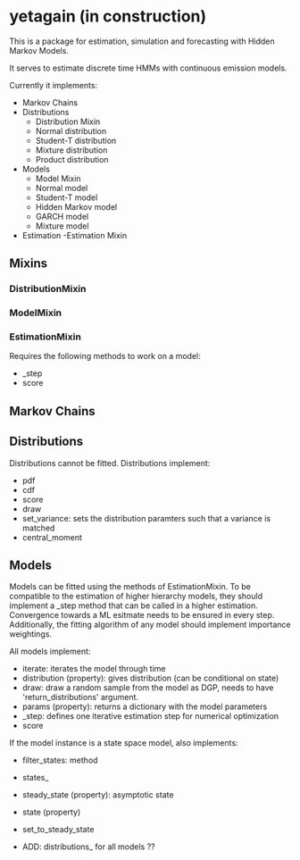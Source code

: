 # yetagain (in construction)
This is a package for estimation, simulation and forecasting with Hidden Markov Models.

It serves to estimate discrete time HMMs with continuous emission models.

Currently it implements:
- Markov Chains
- Distributions
    - Distribution Mixin
    - Normal distribution
    - Student-T distribution
    - Mixture distribution
    - Product distribution
- Models
    - Model Mixin
    - Normal model
    - Student-T model
    - Hidden Markov model
    - GARCH model
    - Mixture model
- Estimation
    -Estimation Mixin

## Mixins
### DistributionMixin

### ModelMixin

### EstimationMixin
Requires the following methods to work on a model:
- _step
- score

## Markov Chains

## Distributions
Distributions cannot be fitted.
Distributions implement:
- pdf
- cdf
- score
- draw
- set_variance: sets the distribution paramters such that a variance is matched
- central_moment

## Models
Models can be fitted using the methods of EstimationMixin.
To be compatible to the estimation of higher hierarchy models,
they should implement a _step method that can be called in a higher estimation.
Convergence towards a ML esitmate needs to be ensured in every step.
Additionally, the fitting algorithm of any model should implement importance weightings.


All models implement:
- iterate: iterates the model through time
- distribution (property): gives distribution (can be conditional on state)
- draw: draw a random sample from the model as DGP,
        needs to have 'return_distributions' argument.
- params (property): returns a dictionary with the model parameters
- _step: defines one iterative estimation step for numerical optimization
- score

If the model instance is a state space model, also implements:
- filter_states: method
- states_
- steady_state (property): asymptotic state
- state (property)
- set_to_steady_state

- ADD: distributions_ for all models ??
